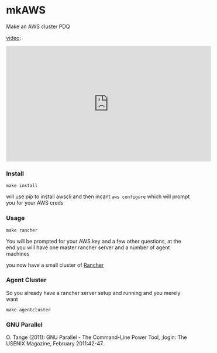 # mkAWS

Make an AWS cluster PDQ

[video](https://youtu.be/kp2F6SB-3bI):
<iframe width="560" height="315" src="https://www.youtube.com/embed/kp2F6SB-3bI" frameborder="0" allowfullscreen></iframe>

### Install

```
make install
```

will use pip to install awscli and then incant `aws configure` which will prompt you for your AWS creds

### Usage

```
make rancher
```

You will be prompted for your AWS key and a few other questions, at the end you will have one master rancher server and a number of agent machines

you now have a small cluster of [Rancher](http://rancher.com/rancher/)

### Agent Cluster

So you already have a rancher server setup and running and you merely want

```
make agentcluster
```

### GNU Parallel

  O. Tange (2011): GNU Parallel - The Command-Line Power Tool,
      ;login: The USENIX Magazine, February 2011:42-47.

